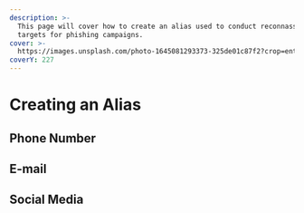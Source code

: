 ```yaml
---
description: >-
  This page will cover how to create an alias used to conduct reconnassaince of
  targets for phishing campaigns.
cover: >-
  https://images.unsplash.com/photo-1645081293373-325de01c87f2?crop=entropy&cs=srgb&fm=jpg&ixid=M3wxOTcwMjR8MHwxfHNlYXJjaHw3fHxpbmNvZ25pdG98ZW58MHx8fHwxNzA4Njk3MjQyfDA&ixlib=rb-4.0.3&q=85
coverY: 227
---
```


# Creating an Alias

## Phone Number

## E-mail

## Social Media

